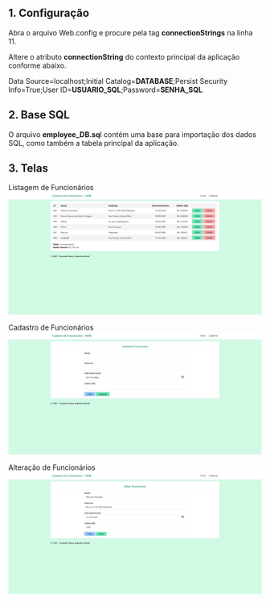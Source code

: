 ## 1. Configuração
Abra o arquivo Web.config e procure pela tag **connectionStrings** na linha 11.
  
Altere o atributo **connectionString** do contexto principal da aplicação conforme abaixo.
  
Data Source=localhost;Initial Catalog=**DATABASE**;Persist Security Info=True;User ID=**USUARIO_SQL**;Password=**SENHA_SQL**
  
## 2. Base SQL
  
O arquivo **employee_DB.sq**l contém uma base para importação dos dados SQL, como também a tabela principal da aplicação.


## 3. Telas
Listagem de Funcionários
![Listagem de Funcionários](https://raw.githubusercontent.com/ronniegchagas/employeeRegister/master/pic_01_listar.png)

Cadastro de Funcionários
![Cadastro de Funcionários](https://raw.githubusercontent.com/ronniegchagas/employeeRegister/master/pic_02_cadastrar.png?raw=true)

Alteração de Funcionários
![Alteração de Funcionários](https://raw.githubusercontent.com/ronniegchagas/employeeRegister/master/pic_03_editar.png?raw=true)
